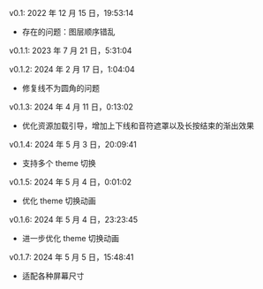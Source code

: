 v0.1: 2022 年 12 月 15 日，19:53:14

- 存在的问题：图层顺序错乱

v0.1.1: 2023 年 7 月 21 日，5:31:04

v0.1.2: 2024 年 2 月 17 日，1:04:04

- 修复线不为圆角的问题

v0.1.3: 2024 年 4 月 11 日，0:13:02

- 优化资源加载引导，增加上下线和音符遮罩以及长按结束的渐出效果

v0.1.4: 2024 年 5 月 3 日，20:09:41

- 支持多个 theme 切换

v0.1.5: 2024 年 5 月 4 日，0:01:02

- 优化 theme 切换动画

v0.1.6: 2024 年 5 月 4 日，23:23:45

- 进一步优化 theme 切换动画

v0.1.7: 2024 年 5 月 5 日，15:48:41

- 适配各种屏幕尺寸
